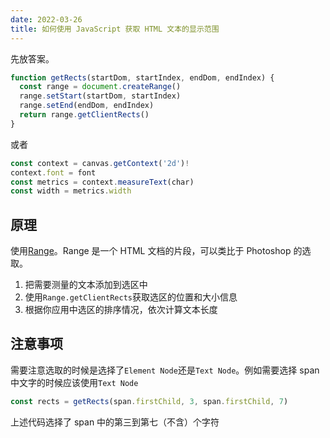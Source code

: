 ```yaml
---
date: 2022-03-26
title: 如何使用 JavaScript 获取 HTML 文本的显示范围
---
```

先放答案。

```js
function getRects(startDom, startIndex, endDom, endIndex) {
  const range = document.createRange()
  range.setStart(startDom, startIndex)
  range.setEnd(endDom, endIndex)
  return range.getClientRects()
}
```

或者

```js
const context = canvas.getContext('2d')!
context.font = font
const metrics = context.measureText(char)
const width = metrics.width
```

## 原理

使用[Range](https://developer.mozilla.org/en-US/docs/Web/API/Range)。Range 是一个 HTML 文档的片段，可以类比于 Photoshop 的选取。

1. 把需要测量的文本添加到选区中
2. 使用`Range.getClientRects`获取选区的位置和大小信息
3. 根据你应用中选区的排序情况，依次计算文本长度

## 注意事项

需要注意选取的时候是选择了`Element Node`还是`Text Node`。例如需要选择 span 中文字的时候应该使用`Text Node`

```js
const rects = getRects(span.firstChild, 3, span.firstChild, 7)
```

上述代码选择了 span 中的第三到第七（不含）个字符
